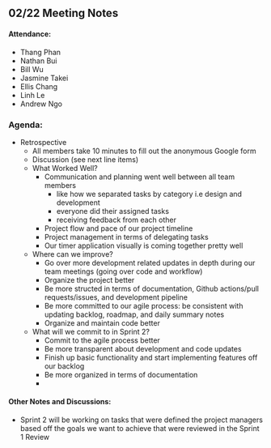 ## 02/22 Meeting Notes

#### Attendance:
- Thang Phan  
- Nathan Bui
- Bill Wu
- Jasmine Takei
- Ellis Chang
- Linh Le
- Andrew Ngo


### Agenda:
- Retrospective
  - All members take 10 minutes to fill out the anonymous Google form
  - Discussion (see next line items)
  - What Worked Well?
    - Communication and planning went well between all team members
      - like how we separated tasks by category i.e design and development
      - everyone did their assigned tasks
      - receiving feedback from each other
    - Project flow and pace of our project timeline
    - Project management in terms of delegating tasks
    - Our timer application visually is coming together pretty well
  - Where can we improve?
    - Go over more development related updates in depth during our team meetings (going over code and workflow)
    - Organize the project better
    - Be more structed in terms of documentation, Github actions/pull requests/issues, and development pipeline
    - Be more committed to our agile process: be consistent with updating backlog, roadmap, and daily summary notes
    - Organize and maintain code better 
  - What will we commit to in Sprint 2?
    - Commit to the agile process better
    - Be more transparent about development and code updates 
    - Finish up basic functionality and start implementing features off our backlog
    - Be more organized in terms of documentation
    - 
  
#### Other Notes and Discussions:
- Sprint 2 will be working on tasks that were defined the project managers based off the goals we want to achieve that were reviewed in the Sprint 1 Review
 
